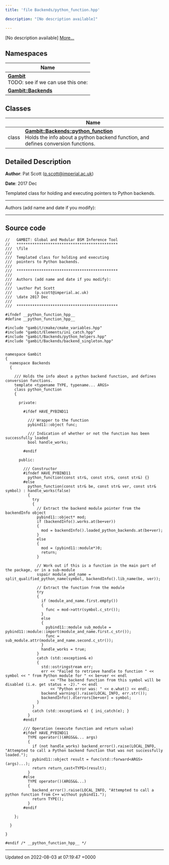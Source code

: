 ```yaml
---
title: 'file Backends/python_function.hpp'

description: "[No description available]"

---
```







[No description available] [More...](#detailed-description)

## Namespaces

| Name           |
| -------------- |
| **[Gambit](/documentation/code/gambit_2.2/namespaces/namespacegambit/)** <br>TODO: see if we can use this one:  |
| **[Gambit::Backends](/documentation/code/gambit_2.2/namespaces/namespacegambit_1_1backends/)**  |

## Classes

|                | Name           |
| -------------- | -------------- |
| class | **[Gambit::Backends::python_function](/documentation/code/gambit_2.2/classes/classgambit_1_1backends_1_1python__function/)** <br>Holds the info about a python backend function, and defines conversion functions.  |

## Detailed Description


**Author**: Pat Scott ([p.scott@imperial.ac.uk](mailto:p.scott@imperial.ac.uk)) 

**Date**: 2017 Dec

Templated class for holding and executing pointers to Python backends.



------------------

Authors (add name and date if you modify):



------------------




## Source code

```
//   GAMBIT: Global and Modular BSM Inference Tool
//   *********************************************
///  \file
///
///  Templated class for holding and executing
///  pointers to Python backends.
///
///  *********************************************
///
///  Authors (add name and date if you modify):
///
///  \author Pat Scott
///          (p.scott@imperial.ac.uk)
///  \date 2017 Dec
///
///  *********************************************

#ifndef __python_function_hpp__
#define __python_function_hpp__

#include "gambit/cmake/cmake_variables.hpp"
#include "gambit/Elements/ini_catch.hpp"
#include "gambit/Backends/python_helpers.hpp"
#include "gambit/Backends/backend_singleton.hpp"


namespace Gambit
{
  namespace Backends
  {

    /// Holds the info about a python backend function, and defines conversion functions.
    template <typename TYPE, typename... ARGS>
    class python_function
    {

      private:

        #ifdef HAVE_PYBIND11

          /// Wrapper to the function
          pybind11::object func;

          /// Indication of whether or not the function has been successfully loaded
          bool handle_works;

        #endif

      public:

        /// Constructor
        #ifndef HAVE_PYBIND11
          python_function(const str&, const str&, const str&) {}
        #else
          python_function(const str& be, const str& ver, const str& symbol) : handle_works(false)
          {
            try
            {
              // Extract the backend module pointer from the backendInfo object
              pybind11::object* mod;
              if (backendInfo().works.at(be+ver))
              {
                mod = backendInfo().loaded_python_backends.at(be+ver);
              }
              else
              {
                mod = (pybind11::module*)0;
                return;
              }

              // Work out if this is a function in the main part of the package, or in a sub-module
              sspair module_and_name = split_qualified_python_name(symbol, backendInfo().lib_name(be, ver));

              // Extract the function from the module
              try
              {
                if (module_and_name.first.empty())
                {
                  func = mod->attr(symbol.c_str());
                }
                else
                {
                  pybind11::module sub_module = pybind11::module::import(module_and_name.first.c_str());
                  func = sub_module.attr(module_and_name.second.c_str());
                }
                handle_works = true;
              }
              catch (std::exception& e)
              {
                std::ostringstream err;
                err << "Failed to retrieve handle to function " << symbol << " from Python module for " << be+ver << endl
                    << "The backend function from this symbol will be disabled (i.e. get status = -2)." << endl
                    << "Python error was: " << e.what() << endl;
                backend_warning().raise(LOCAL_INFO, err.str());
                backendInfo().dlerrors[be+ver] = symbol;
              }
            }
            catch (std::exception& e) { ini_catch(e); }
          }
        #endif

        /// Operation (execute function and return value)
        #ifdef HAVE_PYBIND11
          TYPE operator()(ARGS&&... args)
          {
            if (not handle_works) backend_error().raise(LOCAL_INFO, "Attempted to call a Python backend function that was not successfully loaded.");
            pybind11::object result = func(std::forward<ARGS>(args)...);
            return return_cast<TYPE>(result);
          }
        #else
          TYPE operator()(ARGS&&...)
          {
            backend_error().raise(LOCAL_INFO, "Attempted to call a python function from C++ without pybind11.");
            return TYPE();
          }
        #endif

    };

  }

}

#endif /* __python_function_hpp__ */
```


-------------------------------

Updated on 2022-08-03 at 07:19:47 +0000
